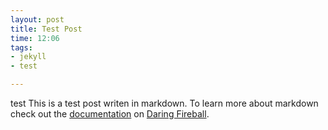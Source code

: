 ```yaml
---
layout: post
title: Test Post
time: 12:06
tags: 
- jekyll
- test

---
```


test
This is a test post writen in markdown. To learn more about markdown check out the [documentation](http://daringfireball.net/projects/markdown/) on [Daring Fireball](http://daringfireball.net/).
